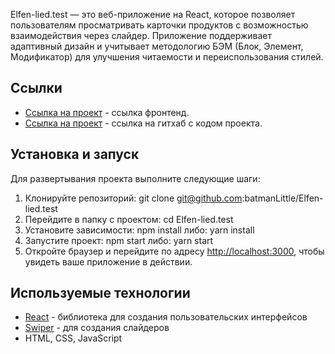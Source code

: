 Elfen-lied.test — это веб-приложение на React, которое позволяет пользователям просматривать карточки продуктов с возможностью взаимодействия через слайдер. Приложение поддерживает адаптивный дизайн и учитывает методологию БЭМ (Блок, Элемент, Модификатор) для улучшения читаемости и переиспользования стилей.

## Ссылки

- [Ссылка на проект](https://batmanlittle.github.io/Elfen-lied.test/) - ссылка фронтенд.
- [Ссылка на проект](https://github.com/batmanLittle/Elfen-lied.test) - ссылка на гитхаб с кодом проекта.

## Установка и запуск

Для развертывания проекта выполните следующие шаги:

1. Клонируйте репозиторий: git clone git@github.com:batmanLittle/Elfen-lied.test
2. Перейдите в папку с проектом: cd Elfen-lied.test
3. Установите зависимости: npm install
   либо: yarn install
4. Запустите проект: npm start
   либо: yarn start
5. Откройте браузер и перейдите по адресу [http://localhost:3000](http://localhost:3000), чтобы увидеть ваше приложение в действии.

## Используемые технологии

- [React](https://reactjs.org/) - библиотека для создания пользовательских интерфейсов
- [Swiper](https://swiperjs.com/) - для создания слайдеров
- HTML, CSS, JavaScript
